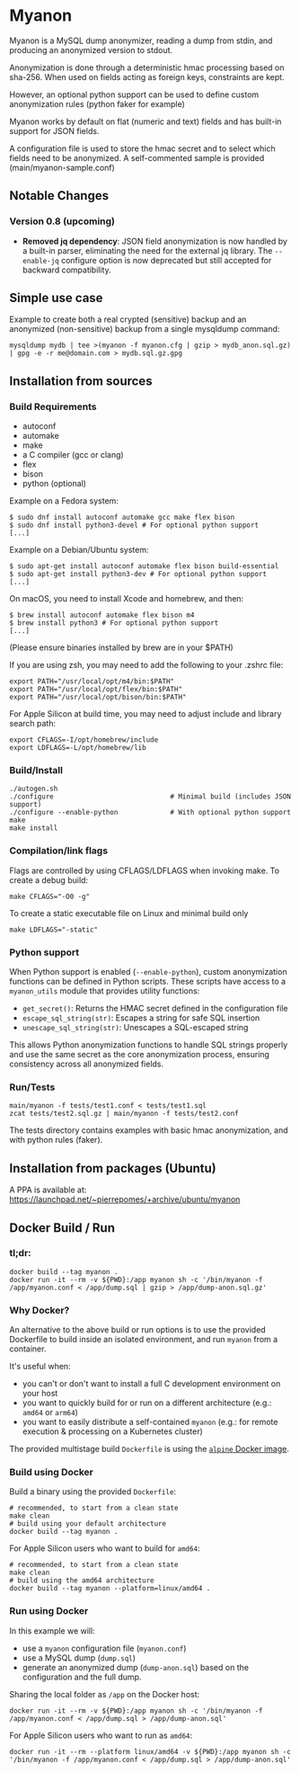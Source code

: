 # Myanon

Myanon is a MySQL dump anonymizer, reading a dump from stdin, and producing an anonymized version to stdout.

Anonymization is done through a deterministic hmac processing based on sha-256. When used on fields acting as foreign keys, constraints are kept.

However, an optional python support can be used to define custom anonymization rules (python faker for example)

Myanon works by default on flat (numeric and text) fields and has built-in support for JSON fields.

A configuration file is used to store the hmac secret and to select which fields need to be anonymized. A self-commented sample is provided (main/myanon-sample.conf)

## Notable Changes

### Version 0.8 (upcoming)
- **Removed jq dependency**: JSON field anonymization is now handled by a built-in parser, eliminating the need for the external jq library. The `--enable-jq` configure option is now deprecated but still accepted for backward compatibility.

## Simple use case

Example to create both a real crypted (sensitive) backup and an anonymized (non-sensitive) backup from a single mysqldump command:

```
mysqldump mydb | tee >(myanon -f myanon.cfg | gzip > mydb_anon.sql.gz) | gpg -e -r me@domain.com > mydb.sql.gz.gpg
```

## Installation from sources

### Build Requirements

- autoconf 
- automake 
- make
- a C compiler (gcc or clang)
- flex 
- bison
- python (optional)

Example on a Fedora system: 

```shell
$ sudo dnf install autoconf automake gcc make flex bison
$ sudo dnf install python3-devel # For optional python support
[...]
```
Example on a Debian/Ubuntu system:

```shell
$ sudo apt-get install autoconf automake flex bison build-essential
$ sudo apt-get install python3-dev # For optional python support
[...]
```
On macOS, you need to install Xcode and homebrew, and then:
```shell
$ brew install autoconf automake flex bison m4
$ brew install python3 # For optional python support
[...]
```

(Please ensure binaries installed by brew are in your $PATH)

If you are using zsh, you may need to add the following to your .zshrc file:

```shell
export PATH="/usr/local/opt/m4/bin:$PATH"
export PATH="/usr/local/opt/flex/bin:$PATH"
export PATH="/usr/local/opt/bison/bin:$PATH"
```

For Apple Silicon at build time, you may need to adjust include and library search path:
```shell
export CFLAGS=-I/opt/homebrew/include
export LDFLAGS=-L/opt/homebrew/lib
```




### Build/Install

```
./autogen.sh
./configure                             # Minimal build (includes JSON support)
./configure --enable-python             # With optional python support
make
make install
```

### Compilation/link flags

Flags are controlled by using CFLAGS/LDFLAGS when invoking make.
To create a debug build:
```
make CFLAGS="-O0 -g"
```

To create a static executable file on Linux and minimal build only  
```
make LDFLAGS="-static"
```

### Python support

When Python support is enabled (`--enable-python`), custom anonymization functions can be defined in Python scripts. These scripts have access to a `myanon_utils` module that provides utility functions:

- `get_secret()`: Returns the HMAC secret defined in the configuration file
- `escape_sql_string(str)`: Escapes a string for safe SQL insertion
- `unescape_sql_string(str)`: Unescapes a SQL-escaped string

This allows Python anonymization functions to handle SQL strings properly and use the same secret as the core anonymization process, ensuring consistency across all anonymized fields.


### Run/Tests
```
main/myanon -f tests/test1.conf < tests/test1.sql
zcat tests/test2.sql.gz | main/myanon -f tests/test2.conf
```
The tests directory contains examples with basic hmac anonymization, and with python rules (faker). 

## Installation from packages (Ubuntu)

A PPA is available at: https://launchpad.net/~pierrepomes/+archive/ubuntu/myanon

## Docker Build / Run

### tl;dr: 

```shell
docker build --tag myanon .
docker run -it --rm -v ${PWD}:/app myanon sh -c '/bin/myanon -f /app/myanon.conf < /app/dump.sql | gzip > /app/dump-anon.sql.gz'
```

### Why Docker?
An alternative to the above build or run options is to use the provided Dockerfile to build inside an isolated environment, and run `myanon` from a container. 

It's useful when:

* you can't or don't want to install a full C development environment on your host
* you want to quickly build for or run on a different architecture (e.g.: `amd64` or `arm64`)
* you want to easily distribute a self-contained `myanon` (e.g.: for remote execution & processing on a Kubernetes cluster)

The provided multistage build `Dockerfile` is using the [`alpine` Docker image](https://hub.docker.com/_/alpine/).

### Build using Docker

Build a binary using the provided `Dockerfile`: 

```shell
# recommended, to start from a clean state 
make clean
# build using your default architecture
docker build --tag myanon .
```

For Apple Silicon users who want to build for `amd64`:

```shell
# recommended, to start from a clean state 
make clean
# build using the amd64 architecture
docker build --tag myanon --platform=linux/amd64 .
```

### Run using Docker

In this example we will:

* use a `myanon` configuration file (`myanon.conf`)
* use a MySQL dump (`dump.sql`)
* generate an anonymized dump (`dump-anon.sql`) based on the configuration and the full dump.

Sharing the local folder as `/app` on the Docker host: 

```shell
docker run -it --rm -v ${PWD}:/app myanon sh -c '/bin/myanon -f /app/myanon.conf < /app/dump.sql > /app/dump-anon.sql'
```

For Apple Silicon users who want to run as `amd64`: 

```shell
docker run -it --rm --platform linux/amd64 -v ${PWD}:/app myanon sh -c '/bin/myanon -f /app/myanon.conf < /app/dump.sql > /app/dump-anon.sql' 
```

